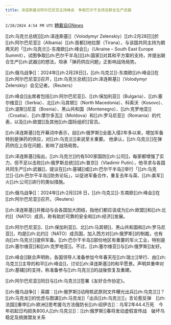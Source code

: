 ```yaml
---
title: 泽连斯基访阿尔巴尼亚主持峰会　争取巴尔干支持及联合生产武器
---
```

`2/28/2024 4:54 PM UTC` [轉載自GNews](https://gnews.org/articles/2350196)

[[zh:乌克兰总统]][[zh:泽连斯基]]（Volodymyr Zelenskiy）[[zh:2月28日]]於[[zh:阿尔巴尼亚]]（Albania）[[zh:首都]]地拉那（Tirana），与该国共同主持为期两天的「[[zh:乌克兰]]-东南欧[[zh:峰会]]」（Ukraine – South East Europe Summit），试图争取[[zh:巴尔干半岛]][[zh:国家]]对其和平方案的支持，并提出联合生产[[zh:武器]]的想法，坦承「弹药供应问题」正影响战场局势。

[[zh:俄乌战争]]：2024年[[zh:2月28日]]，[[zh:乌克兰]]-东南欧[[zh:峰会]]在[[zh:阿尔巴尼亚]]召开，[[zh:乌克兰总统]][[zh:泽连斯基]]（Volodymyr Zelenskiy）会见记者。（Reuters）

[[zh:峰会]]出席者包括[[zh:阿尔巴尼亚]]、[[zh:保加利亚]]（Bulgaria）、[[zh:塞尔维亚]]（Serbia）、北[[zh:马其顿]]（North Macedonia）、科索沃（Kosovo）、[[zh:波斯]]尼亚（Bosnia）、黑山共和国（Montenegro）、[[zh:克罗地亚]]（Croatia）、[[zh:摩尔多瓦]]（Moldova）和[[zh:罗马尼亚]]（Romania）的代表，以及[[zh:欧盟]]及其他[[zh:国际组织]]官员。

[[zh:泽连斯基]]在开幕词中表示，自[[zh:俄罗斯]]全面入侵2年多以来，增加军备特别是弹药的供应，对[[zh:乌克兰]]来说至关重要。 他承认，[[zh:乌克兰]]在弹药供应上存在问题，影响了战场局势。

[[zh:泽连斯基]]指出，[[zh:乌克兰]]约有500家国防[[zh:公司]]，每家都增强了实力，但不足以击败[[zh:俄罗斯总统]][[zh:普京]]（Vladimir Putin），他寻求与各国共同生产[[zh:武器]]，提议在[[zh:基辅]]或[[zh:巴尔干半岛]]举行「[[zh:乌克兰]]-[[zh:巴尔干半岛]]防务论坛」，以促进军备合作，重复去年与英、[[zh:美军]]火[[zh:公司]]进行的类似措施。

[[zh:俄乌战争]]：2024年[[zh:2月]]28 日，[[zh:乌克兰]]-东南欧[[zh:峰会]]在[[zh:阿尔巴尼亚]]召开。（Reuters）

[[zh:泽连斯基]]并推动与会各国加大团结，指他们都应该成为[[zh:欧盟]]和[[zh:北约]]（NATO）成员，称有助於可靠的安全和[[zh:经济]]发展。

[[zh:阿尔巴尼亚]]、[[zh:保加利亚]]、北[[zh:马其顿]]、黑山共和国和[[zh:罗马尼亚]]，均是[[zh:北约]]（NATO）成员国，加入西方对[[zh:俄罗斯]]的制裁，也有向[[zh:乌克兰]]提供军备。[[zh:巴尔干半岛]]部份地区有重要的军火工业，特别是[[zh:塞尔维亚]]和[[zh:克罗地亚]]。不过，[[zh:塞尔维亚]]与[[zh:俄罗斯]]友好。

[[zh:峰会]]联合声明称，各国领导人准备参加今年春天在[[zh:瑞士]]举行、由[[zh:乌克兰]]主导的和平[[zh:峰会]]，讨论[[zh:泽连斯基]]的和平愿景。声明并重申对[[zh:基辅]]的支持，称准备参与[[zh:乌克兰]]的战後恢复及重建。

[[zh:阿尔巴尼亚]]同日与[[zh:乌克兰]]签署《友好合作协定》。

[[zh:俄乌战争]]｜英媒：[[zh:俄罗斯]]动用核武原则文件曝光出兵[[zh:乌克兰]]？　[[zh:马克龙]]的忧虑与图谋[[zh:马克龙]]「出兵[[zh:乌克兰]]」言论惹反弹　[[zh:法国]]重申[[zh:欧洲]]思考援乌方法俄防长[[zh:绍伊古]]：乌军2年44.4万死　今年初起日均损失800人[[zh:乌克兰]]：[[zh:俄罗斯]]春将发动虚假宣传战　破坏乌稳定及挑拨盟友关系
